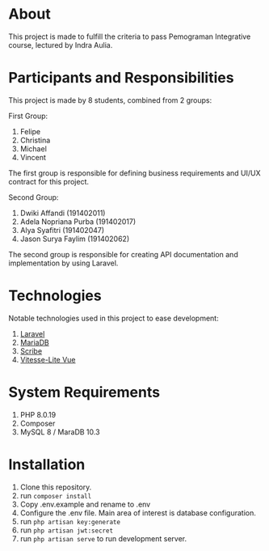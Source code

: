 # About
This project is made to fulfill the criteria to pass Pemograman Integrative course, lectured by Indra Aulia. 

# Participants and Responsibilities
This project is made by 8 students, combined from 2 groups:

First Group:
1. Felipe
2. Christina
3. Michael
4. Vincent

The first group is responsible for defining business requirements and UI/UX contract for this project.

Second Group:
1. Dwiki Affandi (191402011)
2. Adela Nopriana Purba (191402017)
3. Alya Syafitri (191402047)
4. Jason Surya Faylim (191402062)

The second group is responsible for creating API documentation and implementation by using Laravel.

# Technologies

Notable technologies used in this project to ease development:

1. [Laravel](https://laravel.com/)
2. [MariaDB](https://mariadb.org/)
3. [Scribe](https://scribe.knuckles.wtf/)
4. [Vitesse-Lite Vue](https://github.com/antfu/vitesse-lite)

# System Requirements

1. PHP 8.0.19
2. Composer
3. MySQL 8 / MaraDB 10.3

# Installation

1. Clone this repository.
2. run ```composer install```
3. Copy .env.example and rename to .env
4. Configure the .env file. Main area of interest is database configuration.
5. run ```php artisan key:generate```
6. run ```php artisan jwt:secret```
7. run ```php artisan serve``` to run development server.